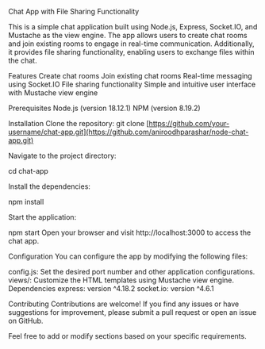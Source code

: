 Chat App with File Sharing Functionality

This is a simple chat application built using Node.js, Express, Socket.IO, and Mustache as the view engine. The app allows users to create chat rooms and join existing rooms to engage in real-time communication. Additionally, it provides file sharing functionality, enabling users to exchange files within the chat.

Features
Create chat rooms
Join existing chat rooms
Real-time messaging using Socket.IO
File sharing functionality
Simple and intuitive user interface with Mustache view engine

Prerequisites
Node.js (version 18.12.1)
NPM (version 8.19.2)

Installation
Clone the repository:
git clone [https://github.com/your-username/chat-app.git](https://github.com/aniroodhparashar/node-chat-app.git)

Navigate to the project directory:

cd chat-app

Install the dependencies:

npm install

Start the application:

npm start
Open your browser and visit http://localhost:3000 to access the chat app.

Configuration
You can configure the app by modifying the following files:

config.js: Set the desired port number and other application configurations.
views/: Customize the HTML templates using Mustache view engine.
Dependencies
express: version ^4.18.2
socket.io: version ^4.6.1

Contributing
Contributions are welcome! If you find any issues or have suggestions for improvement, please submit a pull request or open an issue on GitHub.

Feel free to add or modify sections based on your specific requirements.
